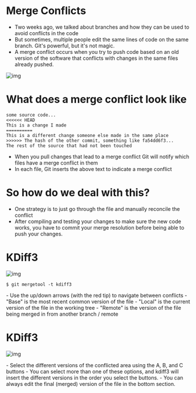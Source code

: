 # Merge Conflicts

-   Two weeks ago, we talked about branches and how they can be used to avoid conflicts in the code
-   But sometimes, multiple people edit the same lines of code on the same branch. Git's powerful, but it's not magic.
-   A merge conflict occurs when you try to push code based on an old version of the software that conflicts with changes in the same files already pushed.

![img](https://developer.atlassian.com/blog/2015/01/a-better-pull-request/merge-conflict.png)


# What does a merge conflict look like

```
some source code...
<<<<<< HEAD
This is a change I made
==========
This is a different change someone else made in the same place
>>>>>> The hash of the other commit, something like fa54dd6f3...
The rest of the source that had not been touched
```

-   When you pull changes that lead to a merge conflict Git will notify which files have a merge conflict in them
-   In each file, Git inserts the above text to indicate a merge conflict


# So how do we deal with this?

-   One strategy is to just go through the file and manually reconcile the conflict
-   After compiling and testing your changes to make sure the new code works, you have to commit your merge resolution before being able to push your changes.


# KDiff3

![img](https://i.imgur.com/undWZmR.png)

```
$ git mergetool -t kdiff3
```

<div class="NOTES">
-   Use the up/down arrows (with the red tip) to navigate between conflicts
-   "Base" is the most recent common version of the file
-   "Local" is the current version of the file in the working tree
-   "Remote" is the version of the file being merged in from another branch / remote

</div>


# KDiff3

![img](https://i.imgur.com/6MTZ6eE.png)

<div class="NOTES">
-   Select the different versions of the conflicted area using the A, B, and C buttons
-   You can select more than one of these options, and kdiff3 will insert the different versions in the order you select the buttons.
-   You can always edit the final (merged) version of the file in the bottom section.

</div>